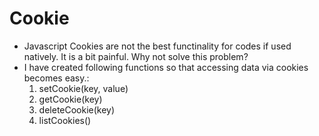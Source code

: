# Cookie 
- Javascript Cookies are not the best functinality for codes if used natively. It is a bit painful. Why not solve this problem?
- I have created following functions so that accessing data via cookies becomes easy.:
  1. setCookie(key, value)
  2. getCookie(key)
  3. deleteCookie(key)
  4. listCookies()

